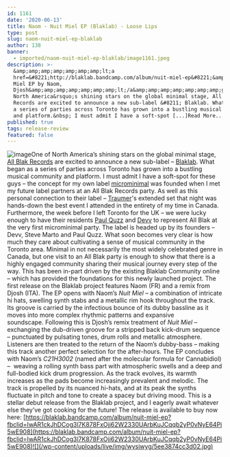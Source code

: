 ```yaml
---
id: 1161
date: '2020-06-13'
title: Naom - Nuit Miel EP (Blaklab) - Loose Lips
type: post
slug: naom-nuit-miel-ep-blaklab
author: 138
banner:
  - imported/naom-nuit-miel-ep-blaklab/image1161.jpeg
description: >-
  &amp;amp;amp;amp;amp;amp;amp;lt;a
  href=&#8221;http://blaklab.bandcamp.com/album/nuit-miel-ep&#8221;&amp;amp;amp;amp;amp;amp;amp;gt;Nuit
  Miel EP by Naom,
  Djosh&amp;amp;amp;amp;amp;amp;amp;lt;/a&amp;amp;amp;amp;amp;amp;amp;gt; One of
  North America&rsquo;s shining stars on the global minimal stage, All Blak
  Records are excited to announce a new sub-label &#8211; Blaklab. What began as
  a series of parties across Toronto has grown into a bustling musical community
  and platform.&nbsp; I must admit I have a soft-spot [...]Read More...
published: true
tags: release-review
featured: false
---
```

![image](../imported/naom-nuit-miel-ep-blaklab/image1161.jpeg)One of North America’s shining stars on the global minimal stage, [All Blak Records](https://www.facebook.com/allblakrecords/) are excited to announce a new sub-label – [Blaklab](https://www.facebook.com/groups/blaklab). What began as a series of parties across Toronto has grown into a bustling musical community and platform. I must admit I have a soft-spot for these guys – the concept for my own label [microminimal](https://www.facebook.com/microminimal) was founded when I met my future label partners at an All Blak Records party. As well as this personal connection to their label – [Traumer](https://www.facebook.com/gettraumer/)'s extended set that night was hands-down the best event I attended in the entirety of my time in Canada. Furthermore, the week before I left Toronto for the UK – we were lucky enough to have their residents [Paul Quzz](https://www.facebook.com/paulquzz/) and [Devv](https://www.facebook.com/devvmusic/) to represent All Blak at the very first microminimal party. The label is headed up by its founders – Devv, Steve Marto and Paul Quzz. What soon becomes very clear is how much they care about cultivating a sense of musical community in the Toronto area. Minimal in not necessarily the most widely celebrated genre in Canada, but one visit to an All Blak party is enough to show that there is a highly engaged community sharing their musical journey every step of the way. This has been in-part driven by the existing Blaklab Community online – which has provided the foundations for this newly launched project. The first release on the Blaklab project features Naom (FR) and a remix from Djosh (ITA). The EP opens with Naom’s _Nuit Miel_ – a combination of intricate hi hats, swelling synth stabs and a metallic rim hook throughout the track. Its groove is carried by the infectious bounce of its dubby bassline as it moves into more complex rhythmic patterns and expansive soundscape. Following this is Djosh’s remix treatment of _Nuit Miel_ – exchanging the dub-driven groove for a stripped back kick-drum sequence – punctuated by pulsating tones, drum rolls and metallic atmosphere. Listeners are then treated to the return of the Naom’s dubby-bass – making this track another perfect selection for the after-hours. The EP concludes with Naom’s _C21H3002_ (named after the molecular formula for Cannabidiol) –  weaving a rolling synth bass part with atmospheric swells and a deep and full-bodied kick drum progression. As the track evolves, its warmth increases as the pads become increasingly prevalent and melodic. The track is propelled by its nuanced hi-hats, and at its peak the synths fluctuate in pitch and tone to create a spacey but driving mood. This is a stellar debut release from the Blaklab project, and I eagerly await whatever else they’ve got cooking for the future! The release is available to buy now here: [](https://blaklab.bandcamp.com/album/nuit-miel-ep?fbclid=IwAR1ckJhDCog3l7K878FxOjj62W2330UArbKuJCqqb2yP0vNyE64Pi5wE908)[https://blaklab.bandcamp.com/album/nuit-miel-ep?fbclid=IwAR1ckJhDCog3l7K878FxOjj62W2330UArbKuJCqqb2yP0vNyE64Pi5wE908](https://blaklab.bandcamp.com/album/nuit-miel-ep?fbclid=IwAR1ckJhDCog3l7K878FxOjj62W2330UArbKuJCqqb2yP0vNyE64Pi5wE908)![](/wp-content/uploads/live/img/wysiwyg/5ee3874cc3d02.jpg)